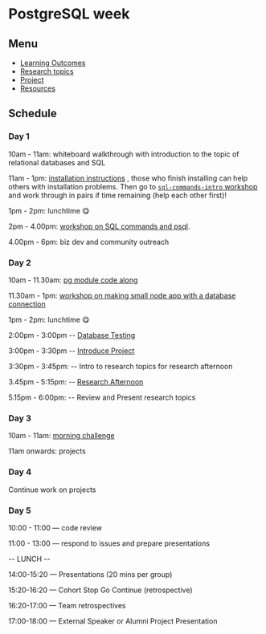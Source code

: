# PostgreSQL week

## Menu

- [Learning Outcomes](./learning-outcomes.md)
- [Research topics](./research-afternoon.md)
- [Project](./project.md)
- [Resources](./resources)

## Schedule

### Day 1

10am - 11am: whiteboard walkthrough with introduction to the topic of relational databases and SQL

11am - 1pm: [installation instructions](https://github.com/macintoshhelper/learn-sql/blob/master/postgresql/setup.md)
, those who finish installing can help others with installation problems.
Then go to [`sql-commands-intro` workshop](https://github.com/foundersandcoders/sql-commands-intro/) and work through in pairs if time remaining (help each other first)!

1pm - 2pm: lunchtime 😋

2pm - 4.00pm: [workshop on SQL commands and psql](https://github.com/foundersandcoders/postgres-workshop).

4.00pm - 6pm: biz dev and community outreach

### Day 2

10am - 11.30am: [pg module code along](https://github.com/foundersandcoders/pg-walkthrough)

11.30am - 1pm: [workshop on making small node app with a database connection](https://github.com/foundersandcoders/pg-workshop)

1pm - 2pm: lunchtime 😋

2:00pm - 3:00pm
-- [Database Testing](https://github.com/foundersandcoders/ws-database-testing/)

3:00pm - 3:30pm
-- [Introduce Project](./project.md)

3:30pm - 3:45pm:
-- Intro to research topics for research afternoon

3.45pm - 5:15pm:
-- [Research Afternoon](./research-afternoon.md)

5.15pm - 6:00pm:
-- Review and Present research topics

### Day 3

10am - 11am: [morning challenge](https://github.com/foundersandcoders/db-morning-challenge)

11am onwards: projects

### Day 4

Continue work on projects

### Day 5

10:00 - 11:00 — code review

11:00 - 13:00 — respond to issues and prepare presentations

-- LUNCH --

14:00-15:20 — Presentations (20 mins per group)

15:20-16:20 — Cohort Stop Go Continue (retrospective)

16:20-17:00 — Team retrospectives

17:00-18:00 — External Speaker or Alumni Project Presentation
